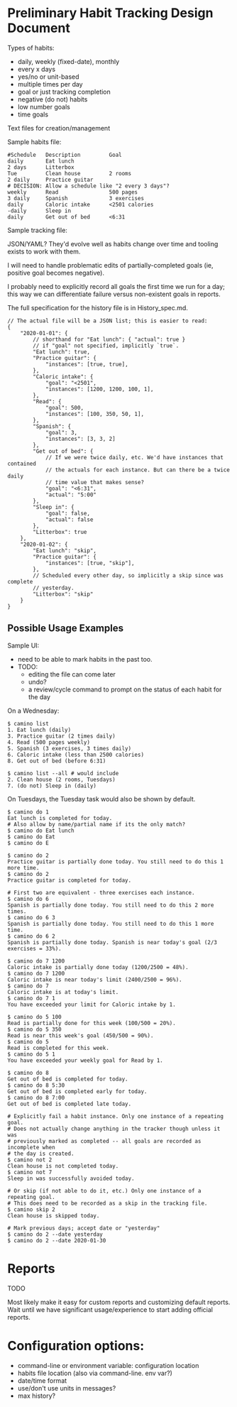 # Preliminary Habit Tracking Design Document

Types of habits:
- daily, weekly (fixed-date), monthly
- every x days
- yes/no or unit-based
- multiple times per day
- goal or just tracking completion
- negative (do not) habits
- low number goals
- time goals

Text files for creation/management

Sample habits file:

```
#Schedule   Description         Goal
daily       Eat lunch
2 days      Litterbox
Tue         Clean house         2 rooms
2 daily     Practice guitar
# DECISION: Allow a schedule like "2 every 3 days"?
weekly      Read                500 pages
3 daily     Spanish             3 exercises
daily       Caloric intake      <2501 calories
-daily      Sleep in
daily       Get out of bed      <6:31
```

Sample tracking file:

JSON/YAML? They'd evolve well as habits change over time and tooling exists to
work with them.

I will need to handle problematic edits of partially-completed goals (ie,
positive goal becomes negative).

I probably need to explicitly record all goals the first time we run for a day;
this way we can differentiate failure versus non-existent goals in reports.

The full specification for the history file is in History_spec.md.

```
// The actual file will be a JSON list; this is easier to read:
{
    "2020-01-01": {
        // shorthand for "Eat lunch": { "actual": true }
        // if "goal" not specified, implicitly `true`.
        "Eat lunch": true,
        "Practice guitar": {
            "instances": [true, true],
        },
        "Caloric intake": {
            "goal": "<2501",
            "instances": [1200, 1200, 100, 1],
        },
        "Read": {
            "goal": 500,
            "instances": [100, 350, 50, 1],
        },
        "Spanish": {
            "goal": 3,
            "instances": [3, 3, 2]
        },
        "Get out of bed": {
            // If we were twice daily, etc. We'd have instances that contained
            // the actuals for each instance. But can there be a twice daily
            // time value that makes sense?
            "goal": "<6:31",
            "actual": "5:00"
        },
        "Sleep in": {
            "goal": false,
            "actual": false
        },
        "Litterbox": true
    },
    "2020-01-02": {
        "Eat lunch": "skip",
        "Practice guitar": {
            "instances": [true, "skip"],
        },
        // Scheduled every other day, so implicitly a skip since was complete
        // yesterday.
        "Litterbox": "skip"
    }
}
```

## Possible Usage Examples

Sample UI:
- need to be able to mark habits in the past too.
- TODO:
    - editing the file can come later
    - undo?
    - a review/cycle command to prompt on the status of each habit for the day


On a Wednesday:
```
$ camino list
1. Eat lunch (daily)
3. Practice guitar (2 times daily)
4. Read (500 pages weekly)
5. Spanish (3 exercises, 3 times daily)
6. Caloric intake (less than 2500 calories)
8. Get out of bed (before 6:31)

$ camino list --all # would include
2. Clean house (2 rooms, Tuesdays)
7. (do not) Sleep in (daily)
```

On Tuesdays, the Tuesday task would also be shown by default.

```
$ camino do 1
Eat lunch is completed for today.
# Also allow by name/partial name if its the only match?
$ camino do Eat lunch
$ camino do Eat
$ camino do E

$ camino do 2
Practice guitar is partially done today. You still need to do this 1 more time.
$ camino do 2
Practice guitar is completed for today.

# First two are equivalent - three exercises each instance.
$ camino do 6
Spanish is partially done today. You still need to do this 2 more times.
$ camino do 6 3
Spanish is partially done today. You still need to do this 1 more time.
$ camino do 6 2
Spanish is partially done today. Spanish is near today's goal (2/3 exercises = 33%).

$ camino do 7 1200
Caloric intake is partially done today (1200/2500 = 48%).
$ camino do 7 1200
Caloric intake is near today's limit (2400/2500 = 96%).
$ camino do 7
Caloric intake is at today's limit.
$ camino do 7 1
You have exceeded your limit for Caloric intake by 1.

$ camino do 5 100
Read is partially done for this week (100/500 = 20%).
$ camino do 5 350
Read is near this week's goal (450/500 = 90%).
$ camino do 5
Read is completed for this week.
$ camino do 5 1
You have exceeded your weekly goal for Read by 1.

$ camino do 8
Get out of bed is completed for today.
$ camino do 8 5:30
Get out of bed is completed early for today.
$ camino do 8 7:00
Get out of bed is completed late today.

# Explicitly fail a habit instance. Only one instance of a repeating goal.
# Does not actually change anything in the tracker though unless it was
# previously marked as completed -- all goals are recorded as incomplete when
# the day is created.
$ camino not 2
Clean house is not completed today.
$ camino not 7
Sleep in was successfully avoided today.

# Or skip (if not able to do it, etc.) Only one instance of a repeating goal.
# This does need to be recorded as a skip in the tracking file.
$ camino skip 2
Clean house is skipped today.

# Mark previous days; accept date or "yesterday"
$ camino do 2 --date yesterday
$ camino do 2 --date 2020-01-30
```


# Reports

TODO

Most likely make it easy for custom reports and customizing default reports.
Wait until we have significant usage/experience to start adding official
reports.


# Configuration options:

- command-line or environment variable: configuration location
- habits file location (also via command-line. env var?)
- date/time format
- use/don't use units in messages?
- max history?
